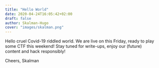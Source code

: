 ```yaml
---
title: "Hello World"
date: 2020-04-24T16:05:42+02:00
draft: false
author: Skalman-Hugo
cover: "images/skalman.png"
---
```


Hello cruel Covid-19 riddled world. We are live on this Friday, ready to play some CTF this weekend!
Stay tuned for write-ups, enjoy our (future) content and hack responsibly!

Cheers,
Skalman
